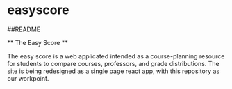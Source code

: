 # easyscore

##README

** The Easy Score **

The easy score is a web applicated intended as a course-planning resource for students to compare courses, professors, and grade distributions. The site is being redesigned as a single page react app, with this repository as our workpoint.
